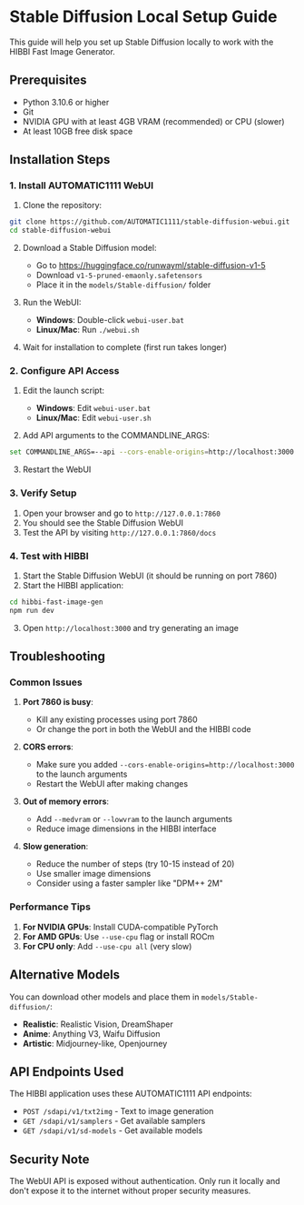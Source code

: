 # Stable Diffusion Local Setup Guide

This guide will help you set up Stable Diffusion locally to work with the HIBBI Fast Image Generator.

## Prerequisites

- Python 3.10.6 or higher
- Git
- NVIDIA GPU with at least 4GB VRAM (recommended) or CPU (slower)
- At least 10GB free disk space

## Installation Steps

### 1. Install AUTOMATIC1111 WebUI

1. Clone the repository:
```bash
git clone https://github.com/AUTOMATIC1111/stable-diffusion-webui.git
cd stable-diffusion-webui
```

2. Download a Stable Diffusion model:
   - Go to https://huggingface.co/runwayml/stable-diffusion-v1-5
   - Download `v1-5-pruned-emaonly.safetensors`
   - Place it in the `models/Stable-diffusion/` folder

3. Run the WebUI:
   - **Windows**: Double-click `webui-user.bat`
   - **Linux/Mac**: Run `./webui.sh`

4. Wait for installation to complete (first run takes longer)

### 2. Configure API Access

1. Edit the launch script:
   - **Windows**: Edit `webui-user.bat`
   - **Linux/Mac**: Edit `webui-user.sh`

2. Add API arguments to the COMMANDLINE_ARGS:
```bash
set COMMANDLINE_ARGS=--api --cors-enable-origins=http://localhost:3000
```

3. Restart the WebUI

### 3. Verify Setup

1. Open your browser and go to `http://127.0.0.1:7860`
2. You should see the Stable Diffusion WebUI
3. Test the API by visiting `http://127.0.0.1:7860/docs`

### 4. Test with HIBBI

1. Start the Stable Diffusion WebUI (it should be running on port 7860)
2. Start the HIBBI application:
```bash
cd hibbi-fast-image-gen
npm run dev
```
3. Open `http://localhost:3000` and try generating an image

## Troubleshooting

### Common Issues

1. **Port 7860 is busy**: 
   - Kill any existing processes using port 7860
   - Or change the port in both the WebUI and the HIBBI code

2. **CORS errors**:
   - Make sure you added `--cors-enable-origins=http://localhost:3000` to the launch arguments
   - Restart the WebUI after making changes

3. **Out of memory errors**:
   - Add `--medvram` or `--lowvram` to the launch arguments
   - Reduce image dimensions in the HIBBI interface

4. **Slow generation**:
   - Reduce the number of steps (try 10-15 instead of 20)
   - Use smaller image dimensions
   - Consider using a faster sampler like "DPM++ 2M"

### Performance Tips

1. **For NVIDIA GPUs**: Install CUDA-compatible PyTorch
2. **For AMD GPUs**: Use `--use-cpu` flag or install ROCm
3. **For CPU only**: Add `--use-cpu all` (very slow)

## Alternative Models

You can download other models and place them in `models/Stable-diffusion/`:

- **Realistic**: Realistic Vision, DreamShaper
- **Anime**: Anything V3, Waifu Diffusion
- **Artistic**: Midjourney-like, Openjourney

## API Endpoints Used

The HIBBI application uses these AUTOMATIC1111 API endpoints:

- `POST /sdapi/v1/txt2img` - Text to image generation
- `GET /sdapi/v1/samplers` - Get available samplers
- `GET /sdapi/v1/sd-models` - Get available models

## Security Note

The WebUI API is exposed without authentication. Only run it locally and don't expose it to the internet without proper security measures.